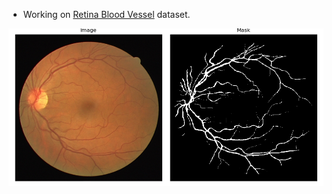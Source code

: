 * Working on [Retina Blood Vessel](https://www.kaggle.com/datasets/abdallahwagih/retina-blood-vessel) dataset.

![1720572941670](image/README/1720572941670.png)
